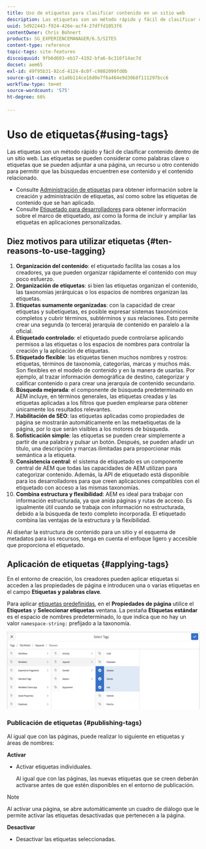 ```yaml
---
title: Uso de etiquetas para clasificar contenido en un sitio web
description: Las etiquetas son un método rápido y fácil de clasificar contenido dentro de un sitio web.
uuid: 5d922443-f924-426e-acf4-27dffd1053f6
contentOwner: Chris Bohnert
products: SG_EXPERIENCEMANAGER/6.5/SITES
content-type: reference
topic-tags: site-features
discoiquuid: 9fb6d603-eb17-4192-bfa6-6c316f14ac7d
docset: aem65
exl-id: 49f95b31-92cd-4124-8c0f-c9802099fd0b
source-git-commit: e1a0b114ce16d0e7f6a464e9d30b8f111297bcc6
workflow-type: tm+mt
source-wordcount: '575'
ht-degree: 66%

---
```


# Uso de etiquetas{#using-tags}

Las etiquetas son un método rápido y fácil de clasificar contenido dentro de un sitio web. Las etiquetas se pueden considerar como palabras clave o etiquetas que se pueden adjuntar a una página, un recurso u otro contenido para permitir que las búsquedas encuentren ese contenido y el contenido relacionado.

* Consulte [Administración de etiquetas](/help/sites-administering/tags.md) para obtener información sobre la creación y administración de etiquetas, así como sobre las etiquetas de contenido que se han aplicado.
* Consulte [Etiquetado para desarrolladores](/help/sites-developing/tags.md) para obtener información sobre el marco de etiquetado, así como la forma de incluir y ampliar las etiquetas en aplicaciones personalizadas.

## Diez motivos para utilizar etiquetas {#ten-reasons-to-use-tagging}

1. **Organización del contenido**: el etiquetado facilita las cosas a los creadores, ya que pueden organizar rápidamente el contenido con muy poco esfuerzo.
1. **Organización de etiquetas**: si bien las etiquetas organizan el contenido, las taxonomías jerárquicas o los espacios de nombres organizan las etiquetas.
1. **Etiquetas sumamente organizadas**: con la capacidad de crear etiquetas y subetiquetas, es posible expresar sistemas taxonómicos completos y cubrir términos, subtérminos y sus relaciones. Esto permite crear una segunda (o tercera) jerarquía de contenido en paralelo a la oficial.
1. **Etiquetado controlado**: el etiquetado puede controlarse aplicando permisos a las etiquetas o los espacios de nombres para controlar la creación y la aplicación de etiquetas.
1. **Etiquetado flexible**: las etiquetas tienen muchos nombres y rostros: etiquetas, términos de taxonomía, categorías, marcas y muchos más. Son flexibles en el modelo de contenido y en la manera de usarlas. Por ejemplo, al trazar información demográfica de destino, categorizar y calificar contenido o para crear una jerarquía de contenido secundario.
1. **Búsqueda mejorada**: el componente de búsqueda predeterminado en AEM incluye, en términos generales, las etiquetas creadas y las etiquetas aplicadas a los filtros que pueden emplearse para obtener únicamente los resultados relevantes.
1. **Habilitación de SEO**: las etiquetas aplicadas como propiedades de página se mostrarán automáticamente en las metaetiquetas de la página, por lo que serán visibles a los motores de búsqueda.
1. **Sofisticación simple**: las etiquetas se pueden crear simplemente a partir de una palabra y pulsar un botón. Después, se pueden añadir un título, una descripción y marcas ilimitadas para proporcionar más semántica a la etiqueta.
1. **Consistencia central**: el sistema de etiquetado es un componente central de AEM que todas las capacidades de AEM utilizan para categorizar contenido. Además, la API de etiquetado está disponible para los desarrolladores para que creen aplicaciones compatibles con el etiquetado con acceso a las mismas taxonomías.
1. **Combina estructura y flexibilidad**: AEM es ideal para trabajar con información estructurada, ya que anida páginas y rutas de acceso. Es igualmente útil cuando se trabaja con información no estructurada, debido a la búsqueda de texto completo incorporada. El etiquetado combina las ventajas de la estructura y la flexibilidad.

Al diseñar la estructura de contenido para un sitio y el esquema de metadatos para los recursos, tenga en cuenta el enfoque ligero y accesible que proporciona el etiquetado.

## Aplicación de etiquetas   {#applying-tags}

En el entorno de creación, los creadores pueden aplicar etiquetas si acceden a las propiedades de página e introducen una o varias etiquetas en el campo **Etiquetas y palabras clave**.

Para aplicar [etiquetas predefinidas](/help/sites-administering/tags.md), en el **Propiedades de página** utilice el **Etiquetas** y **Seleccionar etiquetas** ventana. La pestaña **Etiquetas estándar** es el espacio de nombres predeterminado, lo que indica que no hay un valor `namespace-string:` prefijado a la taxonomía.

![Seleccionar la ventana Etiquetas ; utilice el botón X para anular la selección de las etiquetas seleccionadas actualmente](assets/chlimage_1-41.png)

### Publicación de etiquetas {#publishing-tags}

Al igual que con las páginas, puede realizar lo siguiente en etiquetas y áreas de nombres:

**Activar**

* Activar etiquetas individuales.

   Al igual que con las páginas, las nuevas etiquetas que se creen deberán activarse antes de que estén disponibles en el entorno de publicación.

>[!NOTE]
>
>Al activar una página, se abre automáticamente un cuadro de diálogo que le permite activar las etiquetas desactivadas que pertenecen a la página.

**Desactivar**

* Desactivar las etiquetas seleccionadas.
